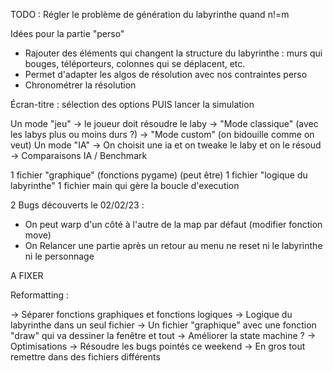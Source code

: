 TODO : Régler le problème de génération du labyrinthe quand n!=m



Idées pour la partie "perso"

- Rajouter des éléments qui changent la structure du labyrinthe : murs qui bouges, téléporteurs, colonnes qui se déplacent, etc.
- Permet d'adapter les algos de résolution avec nos contraintes perso
- Chronométrer la résolution



Écran-titre : sélection des options PUIS lancer la simulation

Un mode "jeu" -> le joueur doit résoudre le laby
    -> "Mode classique" (avec les labys plus ou moins durs ?)
    -> "Mode custom" (on bidouille comme on veut)
Un mode "IA" -> On choisit une ia et on tweake le laby et on le résoud
    -> Comparaisons IA / Benchmark


1 fichier "graphique" (fonctions pygame) (peut être)
1 fichier "logique du labyrinthe"
1 fichier main qui gère la boucle d'execution



2 Bugs découverts le 02/02/23 : 
- On peut warp d'un côté à l'autre de la map par défaut (modifier fonction move)
- On Relancer une partie après un retour au menu ne reset ni le labyrinthe ni le personnage

A FIXER





Reformatting : 

-> Séparer fonctions graphiques et fonctions logiques
-> Logique du labyrinthe dans un seul fichier
-> Un fichier "graphique" avec une fonction "draw" qui va dessiner la fenêtre et tout
-> Améliorer la state machine ?
-> Optimisations
-> Résoudre les bugs pointés ce weekend
-> En gros tout remettre dans des fichiers différents